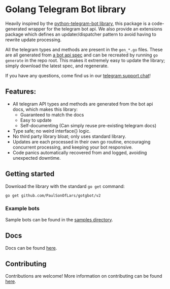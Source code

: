 # Golang Telegram Bot library

Heavily inspired by the [python-telegram-bot library](https://github.com/python-telegram-bot/python-telegram-bot),
this package is a code-generated wrapper for the telegram bot api. We also provide an extensions package which 
defines an updater/dispatcher pattern to avoid having to rewrite update processing.

All the telegram types and methods are present in the `gen_*.go` files. These are all generated from 
[a bot api spec](https://github.com/PaulSonOfLars/telegram-bot-api-spec) and can be recreated by running `go generate` 
in the repo root. This makes it extremely easy to update the library; simply download the latest spec, and regenerate.

If you have any questions, come find us in our [telegram support chat](https://t.me/GotgbotChat)!

## Features:
- All telegram API types and methods are generated from the bot api docs, which makes this library:
    - Guaranteed to match the docs
    - Easy to update
    - Self-documenting (Can simply reuse pre-existing telegram docs)
- Type safe; no weird interface{} logic.
- No third party library bloat; only uses standard library.
- Updates are each processed in their own go routine, encouraging concurrent processing, and keeping your bot responsive.
- Code panics automatically recovered from and logged, avoiding unexpected downtime.

## Getting started

Download the library with the standard `go get` command:

```bash
go get github.com/PaulSonOfLars/gotgbot/v2
```

### Example bots

Sample bots can be found in the [samples directory](samples).

## Docs

Docs can be found [here](https://pkg.go.dev/github.com/PaulSonOfLars/gotgbot/v2).

## Contributing

Contributions are welcome! More information on contributing can be found [here](.github/CONTRIBUTING.md).
